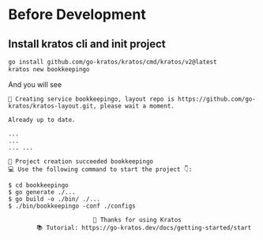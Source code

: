 # Before Development

## Install kratos cli and init project

```bash
go install github.com/go-kratos/kratos/cmd/kratos/v2@latest
kratos new bookkeepingo
```

And you will see

```raw
🚀 Creating service bookkeepingo, layout repo is https://github.com/go-kratos/kratos-layout.git, please wait a moment.

Already up to date.

...
...
... ...

🍺 Project creation succeeded bookkeepingo
💻 Use the following command to start the project 👇:

$ cd bookkeepingo
$ go generate ./...
$ go build -o ./bin/ ./...
$ ./bin/bookkeepingo -conf ./configs

                        🤝 Thanks for using Kratos
        📚 Tutorial: https://go-kratos.dev/docs/getting-started/start
```